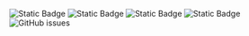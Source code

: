![Static Badge](https://img.shields.io/badge/blacklists-61-000000) ![Static Badge](https://img.shields.io/badge/blacklisted-2969377-cc0000) ![Static Badge](https://img.shields.io/badge/whitelisted-2253-00CC00) ![Static Badge](https://img.shields.io/badge/streaming_blacklist-28107-000000) ![GitHub issues](https://img.shields.io/github/issues/fabriziosalmi/blacklists)
